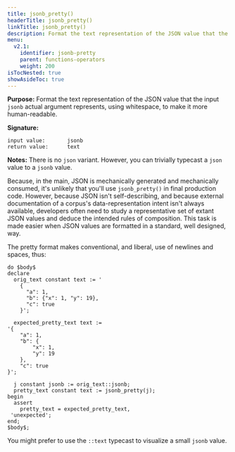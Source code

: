 ```yaml
---
title: jsonb_pretty()
headerTitle: jsonb_pretty()
linkTitle: jsonb_pretty()
description: Format the text representation of the JSON value that the input jsonb actual argument represents, using whitespace, to make it more human-readable.
menu:
  v2.1:
    identifier: jsonb-pretty
    parent: functions-operators
    weight: 200
isTocNested: true
showAsideToc: true
---
```


**Purpose:** Format the text representation of the JSON value that the input `jsonb` actual argument represents, using whitespace, to make it more human-readable.

**Signature:**

```
input value:       jsonb
return value:      text
```

**Notes:** There is no `json` variant. However, you can trivially typecast a `json` value to a `jsonb` value.

Because, in the main, JSON is mechanically generated and mechanically consumed, it's unlikely that you'll use `jsonb_pretty()` in final production code. However, because JSON isn't self-describing, and because external documentation of a corpus's data-representation intent isn't always available, developers often need to study a representative set of extant JSON values and deduce the intended rules of composition. This task is made easier when JSON values are formatted in a standard, well designed, way.

The pretty format makes conventional, and liberal, use of newlines and spaces, thus:

```postgresql
do $body$
declare
  orig_text constant text := '
    {
      "a": 1,
      "b": {"x": 1, "y": 19},
      "c": true
    }';

  expected_pretty_text text :=
'{
    "a": 1,
    "b": {
        "x": 1,
        "y": 19
    },
    "c": true
}';

  j constant jsonb := orig_text::jsonb;
  pretty_text constant text := jsonb_pretty(j);
begin
  assert
    pretty_text = expected_pretty_text,
 'unexpected';
end;
$body$;
```

You might prefer to use the `::text` typecast to visualize a small `jsonb` value.
